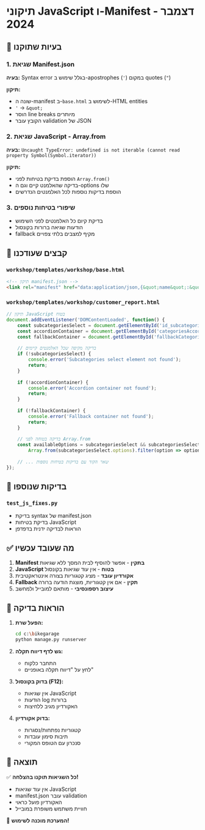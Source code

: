 # תיקוני JavaScript ו-Manifest - דצמבר 2024

## 🔧 בעיות שתוקנו

### 1. שגיאת Manifest.json
**בעיה:** Syntax error בגלל שימוש ב-apostrophes (`'`) במקום quotes (`"`)

**תיקון:**
- שונה ה-manifest ב-`base.html` לשימוש ב-HTML entities
- `'` → `&quot;`
- הוסר line breaks מיותרים
- הקובץ עובר validation של JSON

### 2. שגיאת JavaScript - Array.from
**בעיה:** `Uncaught TypeError: undefined is not iterable (cannot read property Symbol(Symbol.iterator))`

**תיקון:**
- הוספת בדיקת בטיחות לפני `Array.from()`
- בדיקה שהאלמנט קיים וגם ה-options שלו
- הוספת בדיקות נוספות לכל האלמנטים הנדרשים

### 3. שיפורי בטיחות נוספים
- בדיקת קיום כל האלמנטים לפני השימוש
- הודעות שגיאה ברורות בקונסול
- fallback מקיף למצבים בלתי צפויים

## 📁 קבצים שעודכנו

### `workshop/templates/workshop/base.html`
```html
<!-- תיקון manifest.json -->
<link rel="manifest" href="data:application/json,{&quot;name&quot;:&quot;מוסך אופניים&quot;,&quot;short_name&quot;:&quot;מוסך&quot;,&quot;start_url&quot;:&quot;/&quot;,&quot;display&quot;:&quot;standalone&quot;,&quot;background_color&quot;:&quot;#f5f5f5&quot;,&quot;theme_color&quot;:&quot;#333333&quot;,&quot;icons&quot;:[{&quot;src&quot;:&quot;data:image/svg+xml,<svg xmlns='http://www.w3.org/2000/svg' viewBox='0 0 100 100'><circle cx='50' cy='50' r='40' fill='%23333'/><text x='50' y='55' text-anchor='middle' fill='white' font-size='30'>🔧</text></svg>&quot;,&quot;sizes&quot;:&quot;192x192&quot;,&quot;type&quot;:&quot;image/svg+xml&quot;}]}>
```

### `workshop/templates/workshop/customer_report.html`
```javascript
// תיקון JavaScript בטוח
document.addEventListener('DOMContentLoaded', function() {
    const subcategoriesSelect = document.getElementById('id_subcategories');
    const accordionContainer = document.getElementById('categoriesAccordion');
    const fallbackContainer = document.getElementById('fallbackCategories');
    
    // בדיקה מקיפה שכל האלמנטים קיימים
    if (!subcategoriesSelect) {
        console.error('Subcategories select element not found');
        return;
    }
    
    if (!accordionContainer) {
        console.error('Accordion container not found');
        return;
    }
    
    if (!fallbackContainer) {
        console.error('Fallback container not found');
        return;
    }
    
    // בדיקה בטוחה לפני Array.from
    const availableOptions = subcategoriesSelect && subcategoriesSelect.options ? 
        Array.from(subcategoriesSelect.options).filter(option => option.value) : [];
    
    // ... שאר הקוד עם בדיקות בטיחות נוספות
});
```

## 🧪 בדיקות שנוספו

### `test_js_fixes.py`
- בדיקת syntax של manifest.json
- בדיקת בטיחות JavaScript
- הוראות לבדיקה ידנית בדפדפן

## ✅ מה שעובד עכשיו

1. **Manifest בתקין** - אפשר להוסיף לבית המסך ללא שגיאות
2. **JavaScript בטוח** - אין עוד שגיאות בקונסול
3. **אקורדיון עובד** - מציג קטגוריות בצורה אינטראקטיבית
4. **Fallback תקין** - אם אין קטגוריות, מוצגת הודעה ברורה
5. **עיצוב רספונסיבי** - מותאם למובייל ולמחשב

## 📱 הוראות בדיקה

1. **הפעל שרת:**
   ```bash
   cd c:\bikegarage
   python manage.py runserver
   ```

2. **גש לדף דיווח תקלה:**
   - התחבר כלקוח
   - לחץ על "דיווח תקלה באופניים"

3. **בדוק בקונסול (F12):**
   - אין שגיאות JavaScript
   - הודעות log ברורות
   - האקורדיון מגיב ללחיצות

4. **בדוק אקורדיון:**
   - קטגוריות נפתחות/נסגרות
   - תיבות סימון עובדות
   - סנכרון עם הטופס המקורי

## 🎯 תוצאה

✅ **כל השגיאות תוקנו בהצלחה!**
- אין עוד שגיאות JavaScript
- manifest.json עובר validation
- האקורדיון פועל כראוי
- חוויית משתמש משופרת במובייל

🚀 **המערכת מוכנה לשימוש!**
